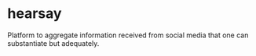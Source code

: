 # hearsay
Platform to aggregate information received from social media that one can substantiate but adequately.
